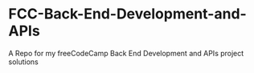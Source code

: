 # FCC-Back-End-Development-and-APIs
A Repo for my freeCodeCamp Back End Development and APIs project solutions
